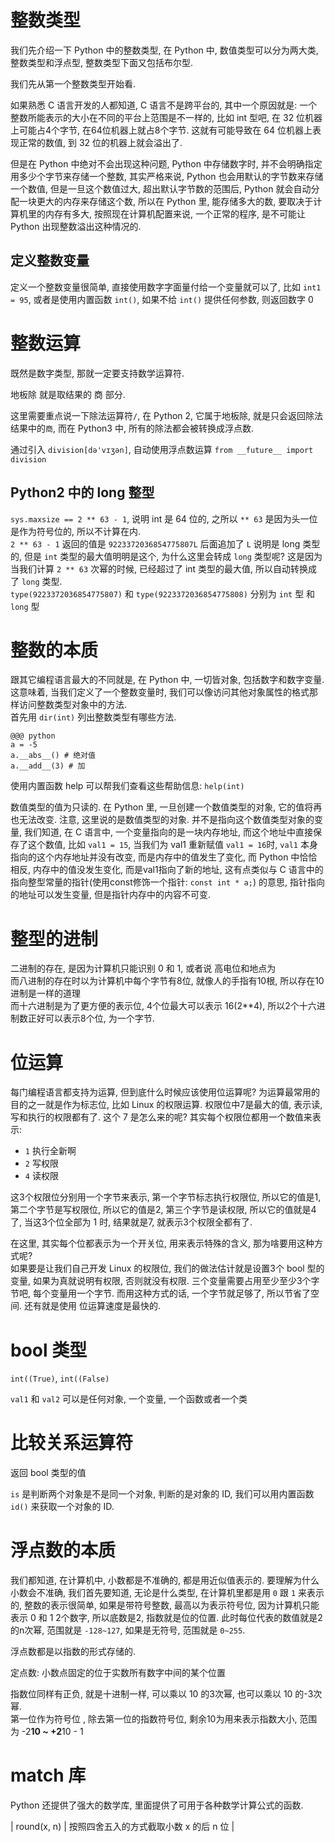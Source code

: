 # 整数类型
我们先介绍一下 Python 中的整数类型, 在 Python 中, 数值类型可以分为两大类, 整数类型和浮点型, 整数类型下面又包括布尔型.

我们先从第一个整数类型开始看.

如果熟悉 C 语言开发的人都知道, C 语言不是跨平台的, 其中一个原因就是: 一个整数所能表示的大小在不同的平台上范围是不一样的, 比如 int 型吧, 在 32 位机器上可能占4个字节, 在64位机器上就占8个字节. 这就有可能导致在 64 位机器上表现正常的数值, 到 32 位的机器上就会溢出了.

但是在 Python 中绝对不会出现这种问题, Python 中存储数字时, 并不会明确指定用多少个字节来存储一个整数, 其实严格来说, Python 也会用默认的字节数来存储一个数值, 但是一旦这个数值过大, 超出默认字节数的范围后, Python 就会自动分配一块更大的内存来存储这个数, 所以在 Python 里, 能存储多大的数, 要取决于计算机里的内存有多大, 按照现在计算机配置来说, 一个正常的程序, 是不可能让 Python 出现整数溢出这种情况的.

## 定义整数变量
定义一个整数变量很简单, 直接使用数字字面量付给一个变量就可以了, 比如 `int1 = 95`, 或者是使用内置函数 `int()`, 如果不给 `int()` 提供任何参数, 则返回数字 0

# 整数运算
既然是数字类型, 那就一定要支持数学运算符.

地板除 就是取结果的 商 部分.

这里需要重点说一下除法运算符`/`, 在 Python 2, 它属于地板除, 就是只会返回除法结果中的`商`, 而在 Python3 中, 所有的除法都会被转换成浮点数.

通过引入 `division[də'vɪʒən]`, 自动使用浮点数运算 `from __future__ import division`

## Python2 中的 long 整型
`sys.maxsize == 2 ** 63 - 1`, 说明 int 是 64 位的, 之所以 `** 63` 是因为头一位是作为符号位的, 所以不计算在内.  
`2 ** 63 - 1` 返回的值是 `9223372036854775807L` 后面追加了 `L` 说明是 long 类型的, 但是 `int` 类型的最大值明明是这个, 为什么这里会转成 `long` 类型呢? 这是因为当我们计算 `2 ** 63` 次幂的时候, 已经超过了 int 类型的最大值, 所以自动转换成了 `long` 类型.  
`type(9223372036854775807)` 和 `type(9223372036854775808)` 分别为 `int` 型 和 `long` 型

# 整数的本质

跟其它编程语言最大的不同就是, 在 Python 中, 一切皆对象, 包括数字和数字变量.    
这意味着, 当我们定义了一个整数变量时, 我们可以像访问其他对象属性的格式那样访问整数类型对象中的方法.  
首先用 `dir(int)` 列出整数类型有哪些方法.

    @@@ python
    a = -5
    a.__abs__() # 绝对值
    a.__add__(3) # 加

使用内置函数 help 可以帮我们查看这些帮助信息: `help(int)`

数值类型的值为只读的.
在 Python 里, 一旦创建一个数值类型的对象, 它的值将再也无法改变. 注意, 这里说的是数值类型的对象. 并不是指向这个数值类型对象的变量,  我们知道, 在 C 语言中, 一个变量指向的是一块内存地址, 而这个地址中直接保存了这个数值, 比如 `val1 = 15`, 当我们为 val1 重新赋值 `val1 = 16`时, `val1` 本身指向的这个内存地址并没有改变, 而是内存中的值发生了变化, 而 Python 中恰恰相反, 内存中的值没发生变化, 而是val1指向了新的地址,  这有点类似与 C 语言中的 指向整型常量的指针(使用const修饰一个指针: `const int * a;`) 的意思, 指针指向的地址可以发生变量, 但是指针内存中的内容不可变.

# 整型的进制
二进制的存在, 是因为计算机只能识别 0 和 1, 或者说 高电位和地点为  
而八进制的存在时以为计算机中每个字节有8位, 就像人的手指有10根, 所以存在10进制是一样的道理  
而十六进制是为了更方便的表示位, 4个位最大可以表示 16(2**4), 所以2个十六进制数正好可以表示8个位, 为一个字节.

# 位运算
每门编程语言都支持为运算, 但到底什么时候应该使用位运算呢? 为运算最常用的目的之一就是作为标志位, 比如 Linux 的权限运算. 权限位中7是最大的值, 表示读,写和执行的权限都有了. 这个 7 是怎么来的呢?
其实每个权限位都用一个数值来表示:

- `1` 执行全新啊
- `2` 写权限
- `4` 读权限

这3个权限位分别用一个字节来表示, 第一个字节标志执行权限位, 所以它的值是1, 第二个字节是写权限位, 所以它的值是2, 第三个字节是读权限, 所以它的值就是4了, 当这3个位全部为 1 时, 结果就是7, 就表示3个权限全都有了.

在这里, 其实每个位都表示为一个开关位, 用来表示特殊的含义, 那为啥要用这种方式呢?  
如果要是让我们自己开发 Linux 的权限位, 我们的做法估计就是设置3个 bool 型的变量, 如果为真就说明有权限, 否则就没有权限.  三个变量需要占用至少至少3个字节吧, 每个变量用一个字节. 而用这种方式的话, 一个字节就足够了, 所以节省了空间. 还有就是使用 位运算速度是最快的.


# bool 类型

`int((True)`, `int((False)`

`val1` 和 `val2` 可以是任何对象, 一个变量, 一个函数或者一个类

# 比较关系运算符
返回 bool 类型的值

`is` 是判断两个对象是不是同一个对象, 判断的是对象的 ID, 我们可以用内置函数 `id()` 来获取一个对象的 ID.

# 浮点数的本质
我们都知道, 在计算机中, 小数都是不准确的, 都是用近似值表示的. 要理解为什么小数会不准确, 我们首先要知道, 无论是什么类型, 在计算机里都是用 `0` 跟 `1` 来表示的, 整数的表示很简单, 如果是带符号整数, 最高以为表示符号位, 因为计算机只能表示 0 和 1 2个数字, 所以底数是2, 指数就是位的位置. 此时每位代表的数值就是2的n次幂, 范围就是 `-128~127`, 如果是无符号, 范围就是 `0~255`.

浮点数都是以指数的形式存储的.

定点数: 小数点固定的位于实数所有数字中间的某个位置

指数位同样有正负, 就是十进制一样, 可以乘以 10 的3次幂, 也可以乘以 10 的-3次幂.  
第一位作为符号位 , 除去第一位的指数符号位, 剩余10为用来表示指数大小, 范围为 -2**10 ~ +2**10 - 1

# match 库
Python 还提供了强大的数学库, 里面提供了可用于各种数学计算公式的函数.

| round(x, n)  | 按照四舍五入的方式截取小数 x 的后 n 位 |